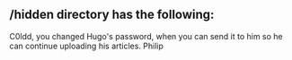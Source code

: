 ## /hidden directory has the following:

C0ldd, you changed Hugo's password, when you can send it to him so he can continue uploading his articles. Philip
